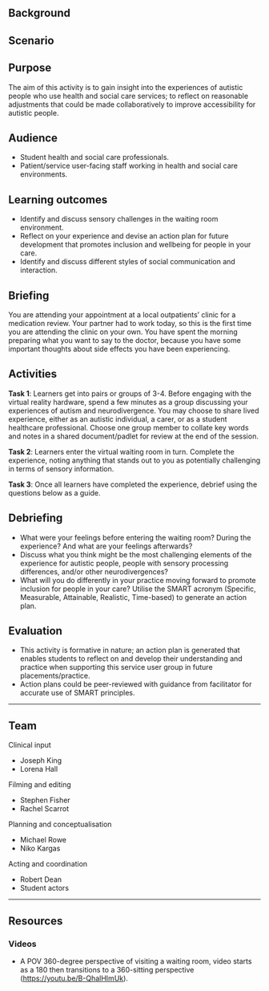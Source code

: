 ## Background



## Scenario



## Purpose

The aim of this activity is to gain insight into the experiences of autistic people who use health and social care services; to reflect on reasonable adjustments that could be made collaboratively to improve accessibility for autistic people.


## Audience

- Student health and social care professionals.
- Patient/service user-facing staff working in health and social care environments.


## Learning outcomes

- Identify and discuss sensory challenges in the waiting room environment.
- Reflect on your experience and devise an action plan for future development that promotes inclusion and wellbeing for people in your care.
- Identify and discuss different styles of social communication and interaction.

## Briefing

You are attending your appointment at a local outpatients’ clinic for a medication review. Your partner had to work today, so this is the first time you are attending the clinic on your own.  You have spent the morning preparing what you want to say to the doctor, because you have some important thoughts about side effects you have been experiencing.

## Activities

**Task 1**: Learners get into pairs or groups of 3-4. Before engaging with the virtual reality hardware, spend a few minutes as a group discussing your experiences of autism and neurodivergence. You may choose to share lived experience, either as an autistic individual, a carer, or as a student healthcare professional. Choose one group member to collate key words and notes in a shared document/padlet for review at the end of the session. 

**Task 2**: Learners enter the virtual waiting room in turn. Complete the experience, noting anything that stands out to you as potentially challenging in terms of sensory information. 

**Task 3**: Once all learners have completed the experience, debrief using the questions below as a guide.


## Debriefing

- What were your feelings before entering the waiting room? During the experience? And what are your feelings afterwards?
- Discuss what you think might be the most challenging elements of the experience for autistic people, people with sensory processing differences, and/or other neurodivergences?
- What will you do differently in your practice moving forward to promote inclusion for people in your care? Utilise the SMART acronym (Specific, Measurable, Attainable, Realistic, Time-based) to generate an action plan. 

## Evaluation

- This activity is formative in nature; an action plan is generated that enables students to reflect on and develop their understanding and practice when supporting this service user group in future placements/practice.
- Action plans could be peer-reviewed with guidance from facilitator for accurate use of SMART principles.


---

## Team

Clinical input

- Joseph King
- Lorena Hall

Filming and editing

- Stephen Fisher
- Rachel Scarrot

Planning and conceptualisation

- Michael Rowe
- Niko Kargas

Acting and coordination

- Robert Dean
- Student actors

---

## Resources

### Videos

- A POV 360-degree perspective of visiting a waiting room, video starts as a 180 then transitions to a 360-sitting perspective (https://youtu.be/B-QhalHImUk).
